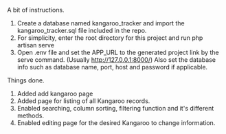 A bit of instructions.
1. Create a database named kangaroo_tracker and import the kangaroo_tracker.sql file included in the repo.
2. For simplicity, enter the root directory for this project and run php artisan serve
3. Open .env file and set the APP_URL to the generated project link by the serve command. (Usually http://127.0.0.1:8000/)
    Also set the database info such as database name, port, host and password if applicable.


Things done.
1. Added add kangaroo page
2. Added page for listing of all Kangaroo records.
3. Enabled searching, column sorting, filtering function and it's different methods.
4. Enabled editing page for the desired Kangaroo to change information.

